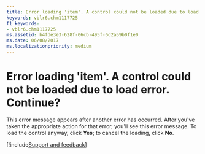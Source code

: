```yaml
---
title: Error loading 'item'. A control could not be loaded due to load error. Continue?
keywords: vblr6.chm1117725
f1_keywords:
- vblr6.chm1117725
ms.assetid: b4fde3e3-628f-06cb-495f-6d2a59b0f1e0
ms.date: 06/08/2017
ms.localizationpriority: medium
---
```



# Error loading 'item'. A control could not be loaded due to load error. Continue?

This error message appears after another error has occurred. After you've taken the appropriate action for that error, you'll see this error message. To load the control anyway, click **Yes**; to cancel the loading, click **No**.

[!include[Support and feedback](~/includes/feedback-boilerplate.md)]